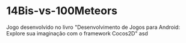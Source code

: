 # 14Bis-vs-100Meteors
Jogo desenvolvido no livro "Desenvolvimento de Jogos para Android: Explore sua imaginação com o framework Cocos2D"
asd
